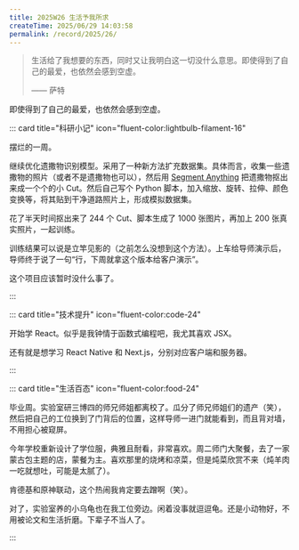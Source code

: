 ```yaml
---
title: 2025W26 生活予我所求
createTime: 2025/06/29 14:03:58
permalink: /record/2025/26/
---
```


> 生活给了我想要的东西，同时又让我明白这一切没什么意思。即使得到了自己的最爱，也依然会感到空虚。
>
> —— 萨特

即使得到了自己的最爱，也依然会感到空虚。

::: card title="科研小记" icon="fluent-color:lightbulb-filament-16"

摆烂的一周。

继续优化遗撒物识别模型。采用了一种新方法扩充数据集。具体而言，收集一些遗撒物的照片（或者不是遗撒物也可以），然后用 [Segment Anything](https://segment-anything.com/) 把遗撒物抠出来成一个个的小 Cut。然后自己写个 Python 脚本，加入缩放、旋转、拉伸、颜色变换等，将其贴到干净道路照片上，形成模拟数据集。

花了半天时间抠出来了 244 个 Cut、脚本生成了 1000 张图片，再加上 200 张真实照片，一起训练。

训练结果可以说是立竿见影的（之前怎么没想到这个方法）。上车给导师演示后，导师终于说了一句“行，下周就拿这个版本给客户演示”。

这个项目应该暂时没什么事了。

:::

::: card title="技术提升" icon="fluent-color:code-24"

开始学 React。似乎是我钟情于函数式编程吧，我尤其喜欢 JSX。

还有就是想学习 React Native 和 Next.js，分别对应客户端和服务器。

:::

::: card title="生活百态" icon="fluent-color:food-24"

毕业周。实验室研三博四的师兄师姐都离校了。瓜分了师兄师姐们的遗产（笑），然后把自己的工位换到了门背后的位置，这样导师一进门就能看到，而且背对墙，不用担心被窥屏。

今年学校重新设计了学位服，典雅且耐看，非常喜欢。周二师门大聚餐，去了一家蒙古包主题的店，蒙餐为主。喜欢那里的烧烤和凉菜，但是炖菜欣赏不来（炖羊肉一吃就想吐，可能是太腻了）。

肯德基和原神联动，这个热闹我肯定要去蹭啊（笑）。

对了，实验室养的小乌龟也在我工位旁边。闲着没事就逗逗龟。还是小动物好，不用被论文和生活折磨。下辈子不当人了。

:::

